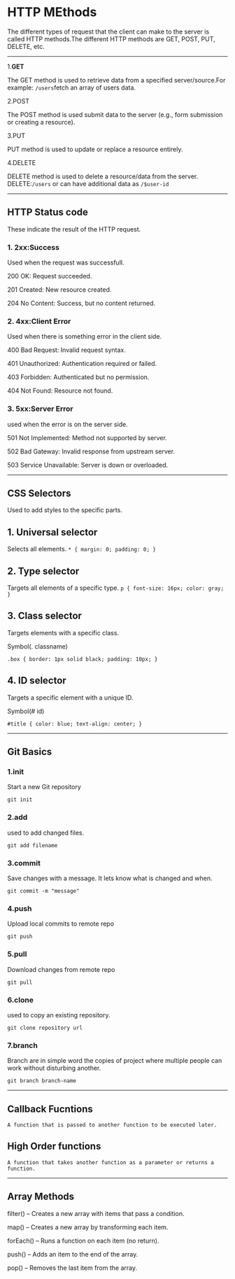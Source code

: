 # HTTP MEthods
The different types of request that the client can make to the server is called HTTP methods.The different HTTP methods are GET, POST, PUT, DELETE, etc.
**********
1.**GET**

The GET method is used to retrieve data from a specified server/source.For example: `/users`fetch an array of users data.

2.POST

The POST method is used submit data to the server (e.g., form submission or creating a resource).

3.PUT

PUT method is used to 	update or replace a resource entirely.

4.DELETE

DELETE method is used to delete a resource/data from the server. DELETE:`/users` or can have additional data as `/$user-id`
*******
## HTTP Status code
These indicate the result of the HTTP request.

### 1. 2xx:Success

Used when the request was successfull.

200 OK: Request succeeded.

201 Created: New resource created.

204 No Content: Success, but no content returned.
### 2. 4xx:Client Error
Used when there is something error in the client side.

400 Bad Request: Invalid request syntax.

401 Unauthorized: Authentication required or failed.

403 Forbidden: Authenticated but no permission.

404 Not Found: Resource not found.


### 3. 5xx:Server Error

used when the error is on the server side.

501 Not Implemented: Method not supported by server.

502 Bad Gateway: Invalid response from upstream server.

503 Service Unavailable: Server is down or overloaded.
*******
## CSS Selectors

Used to add styles to the specific parts.

## 1. Universal selector

Selects all elements.
`* {
  margin: 0;
  padding: 0;
}
`
## 2. Type selector 

Targets all elements of a specific type.
`p {
  font-size: 16px;
  color: gray;
}
`
## 3. Class selector

Targets elements with a specific class.

Symbol(. classname)

`.box {
  border: 1px solid black;
  padding: 10px;
}
`
## 4. ID selector
Targets a specific element with a unique ID.

Symbol(# id)

`#title {
  color: blue;
  text-align: center;
}
`
********
## Git Basics

### 1.init

Start a new Git repository

`git init`
### 2.add

used to add changed files.

`git add filename`
### 3.commit

Save changes with a message. It lets know what is changed and when.

`git commit -m "message"`
### 4.push

Upload local commits to remote repo

`git push `
### 5.pull

Download changes from remote repo

`git pull`
### 6.clone

used to copy an existing repository.

`git clone repository url`
### 7.branch

Branch are in simple word the copies of project where multiple people can work without disturbing another.

`git branch branch-name`
******

## Callback Fucntions
`A function that is passed to another function to be executed later.`

## High Order functions
`A function that takes another function as a parameter or returns a function.`

*****
## Array Methods
filter() – Creates a new array with items that pass a condition.

map() – Creates a new array by transforming each item.

forEach() – Runs a function on each item (no return).

push() – Adds an item to the end of the array.

pop() – Removes the last item from the array.



